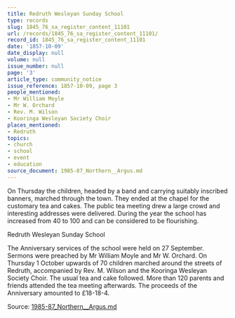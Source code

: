 ```yaml
---
title: Redruth Wesleyan Sunday School
type: records
slug: 1845_76_sa_register_content_11101
url: /records/1845_76_sa_register_content_11101/
record_id: 1845_76_sa_register_content_11101
date: '1857-10-09'
date_display: null
volume: null
issue_number: null
page: '3'
article_type: community_notice
issue_reference: 1857-10-09, page 3
people_mentioned:
- Mr William Moyle
- Mr W. Orchard
- Rev. M. Wilson
- Kooringa Wesleyan Society Choir
places_mentioned:
- Redruth
topics:
- church
- school
- event
- education
source_document: 1985-87_Northern__Argus.md
---
```


On Thursday the children, headed by a band and carrying suitably inscribed banners, marched through the town.  They ended at the chapel for the customary tea and cakes.  The public tea meeting drew a large crowd and interesting addresses were delivered.  During the year the school has increased from 40 to 100 and can be considered to be flourishing.

Redruth Wesleyan Sunday School

The Anniversary services of the school were held on 27 September.  Sermons were preached by Mr William Moyle and Mr W. Orchard.  On Thursday 1 October upwards of 70 children marched around the streets of Redruth, accompanied by Rev. M. Wilson and the Kooringa Wesleyan Society Choir.  The usual tea and cake followed.  More than 120 parents and friends attended the tea meeting afterwards.  The proceeds of the Anniversary amounted to £18-18-4.

Source: [1985-87_Northern__Argus.md](/downloads/markdown/1985-87_Northern__Argus.md)
